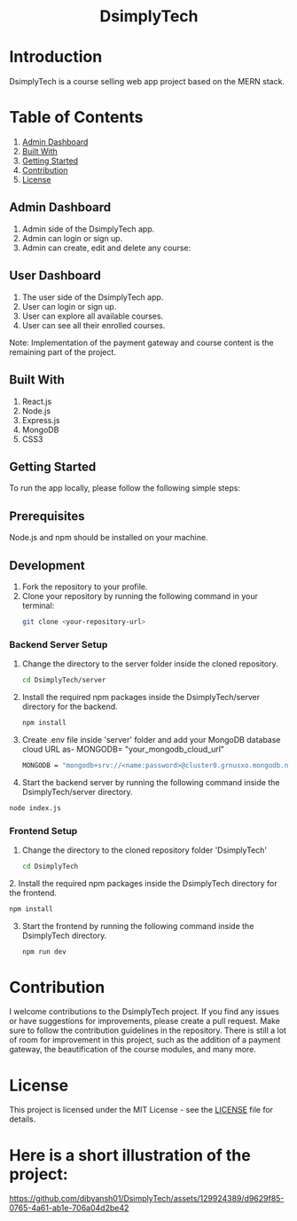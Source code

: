 
<div align="center">
  <h1>DsimplyTech</h1>
</div>

# Introduction

<p>DsimplyTech is a course selling web app project based on the MERN stack.</p>


# Table of Contents

1. [Admin Dashboard](#admin-dashboard)
2. [Built With](#built-with)
3. [Getting Started](#getting-started)
4. [Contribution](#contribution)
5. [License](#license)

## Admin Dashboard

1. Admin side of the DsimplyTech app.
2. Admin can login or sign up.
3. Admin can create, edit and delete any course:

## User Dashboard
1. The user side of the DsimplyTech app.
2. User can login or sign up.
3. User can explore all available courses.
4. User can see all their enrolled courses. 

Note: Implementation of the payment gateway and course content is the remaining part of the project.

## Built With 
1. React.js
2. Node.js
3. Express.js
4. MongoDB
5. CSS3

## Getting Started

To run the app locally, please follow the following simple steps:

## Prerequisites

Node.js and npm should be installed on your machine.

## Development

1. Fork the repository to your profile.
2. Clone your repository by running the following command in your terminal:
   ```sh
   git clone <your-repository-url>
   ```

### Backend Server Setup
1. Change the directory to the server folder inside the cloned repository.
   ```sh
   cd DsimplyTech/server
   ```
2. Install the required npm packages inside the DsimplyTech/server directory for the backend.
   ```sh
   npm install
   ```
3. Create .env file inside 'server' folder and add your MongoDB database cloud URL as- MONGODB= "your_mongodb_cloud_url"
   ```sh
   MONGODB = "mongodb+srv://<name:password>@cluster0.grnusxo.mongodb.net"
   ```
4.  Start the backend server by running the following command inside the DsimplyTech/server directory.
   ```sh
   node index.js
   ```
### Frontend Setup
1. Change the directory to the cloned repository folder 'DsimplyTech'
    ```sh
   cd DsimplyTech
   ```
2. Install the required npm packages inside the DsimplyTech directory for the frontend.
   ```sh
   npm install
   ```
3. Start the frontend by running the following command inside the DsimplyTech directory.
    ```sh
   npm run dev
   ```
    
# Contribution

I welcome contributions to the DsimplyTech project. If you find any issues or have suggestions for improvements, please create a pull request. Make sure to follow the contribution guidelines in the repository. There is still a lot of room for improvement in this project, such as the addition of a payment gateway, the beautification of the course modules, and many more.




# License

This project is licensed under the MIT License - see the [LICENSE](./LICENSE) file for details.







# 
# **Here is a short illustration of the project:**

https://github.com/dibyansh01/DsimplyTech/assets/129924389/d9629f85-0765-4a61-ab1e-706a04d2be42
